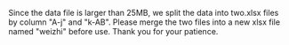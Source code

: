 Since the data file is larger than 25MB, 
we split the data into two.xlsx files by column "A-j" and "k-AB". 
Please merge the two files into a new xlsx file named "weizhi" before use. Thank you for your patience.
